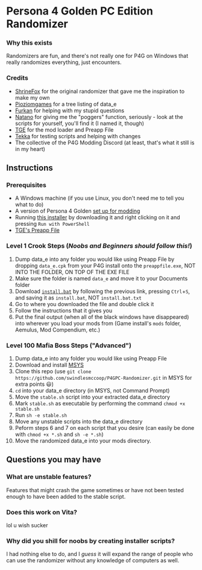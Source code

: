 # Persona 4 Golden PC Edition Randomizer

### Why this exists
Randomizers are fun, and there's not really one for P4G on Windows that really randomizes everything, just encounters.

### Credits
- [ShrineFox](https://github.com/shrinefox) for the original randomizer that gave me the inspiration to make my own
- [Pioziomgames](https://github.com/Pioziomgames) for a tree listing of data_e
- [Furkan](https://github.com/FMudanyali) for helping with my stupid questions
- [Natano](https://github.com/natano) for giving me the "poggers" function, seriously - look at the scripts for yourself, you'll find it (I named it, though)
- [TGE](https://github.com/TGEnigma) for the mod loader and Preapp File
- [Tekka](https://github.com/TekkaGB) for testing scripts and helping with changes
- The collective of the P4G Modding Discord (at least, that's what it still is in my heart)

## Instructions

### Prerequisites
- A Windows machine (if you use Linux, you don't need me to tell you what to do)
- A version of Persona 4 Golden [set up for modding](https://gamebanana.com/tuts/13379)
- Running [this installer](https://dotnet.microsoft.com/download/dotnet/scripts/v1/dotnet-install.ps1) by downloading it and right clicking on it and pressing `Run with PowerShell`
- [TGE's Preapp File](https://github.com/TGEnigma/preappfile/releases/latest/)

### Level 1 Crook Steps (*Noobs and Beginners should follow this!*)
1. Dump data_e into any folder you would like using Preapp File by dropping `data_e.cpk` from your P4G install onto the `preappfile.exe`, NOT INTO THE FOLDER, ON TOP OF THE EXE FILE
2. Make sure the folder is named `data_e` and move it to your Documents folder
3. Download [`install.bat`](https://raw.githubusercontent.com/swindlesmccoop/P4GPC-Randomizer/main/install.bat) by following the previous link, pressing `Ctrl`+`S`, and saving it as `install.bat`, NOT `install.bat.txt`
4. Go to where you downloaded the file and double click it
5. Follow the instructions that it gives you
6. Put the final output (when all of the black windows have disappeared) into wherever you load your mods from (Game install's `mods` folder, Aemulus, Mod Compendium, etc.)

### Level 100 Mafia Boss Steps ("Advanced")
1. Dump data_e into any folder you would like using Preapp File
2. Download and install [MSYS](https://msys2.org/)
3. Clone this repo (use `git clone https://github.com/swindlesmccoop/P4GPC-Randomizer.git` in MSYS for extra points 😃)
4. `cd` into your data_e directory (in MSYS, not Command Prompt)
5. Move the `stable.sh` script into your extracted data_e directory
6. Mark `stable.sh` as executable by performing the command `chmod +x stable.sh`
7. Run `sh -e stable.sh`
8. Move any unstable scripts into the data_e directory
9. Peform steps 6 and 7 on each script that you desire (can easily be done with `chmod +x *.sh` and `sh -e *.sh`)
10. Move the randomized data_e into your mods directory.

## Questions you may have

### What are unstable features?
Features that might crash the game sometimes or have not been tested enough to have been added to the stable script.
### Does this work on Vita?
lol u wish sucker
### Why did you shill for noobs by creating installer scripts?
I had nothing else to do, and I *guess* it will expand the range of people who can use the randomizer without any knowledge of computers as well.
